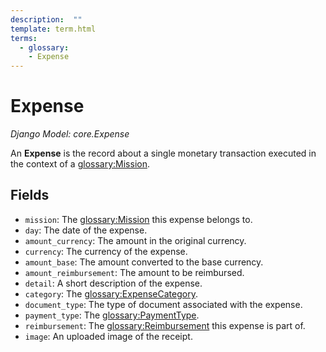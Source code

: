 ```yaml
---
description:  ""
template: term.html
terms:
  - glossary:
    - Expense
---
```


# Expense

_Django Model: core.Expense_

An **Expense** is the record about a single monetary transaction executed in the context of a <glossary:Mission>.


## Fields

- `mission`: The <glossary:Mission> this expense belongs to.
- `day`: The date of the expense.
- `amount_currency`: The amount in the original currency.
- `currency`: The currency of the expense.
- `amount_base`: The amount converted to the base currency.
- `amount_reimbursement`: The amount to be reimbursed.
- `detail`: A short description of the expense.
- `category`: The <glossary:ExpenseCategory>.
- `document_type`: The type of document associated with the expense.
- `payment_type`: The <glossary:PaymentType>.
- `reimbursement`: The <glossary:Reimbursement> this expense is part of.
- `image`: An uploaded image of the receipt.
